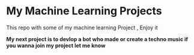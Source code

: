 # My Machine Learning Projects
This repo with some of my machine learning Project , Enjoy it   

**My next project is to devlop a bot who made or create a techno music if you wanna join my project let me know**  
